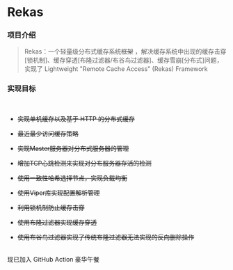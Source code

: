 <!--
 * @Author: your name
 * @Date: 2021-12-23 00:55:53
 * @LastEditTime: 2021-12-26 20:24:37
 * @LastEditors: TYtrack
 * @Description: 打开koroFileHeader查看配置 进行设置: https://github.com/OBKoro1/koro1FileHeader/wiki/%E9%85%8D%E7%BD%AE
 * @FilePath: /Rekas/README.md
-->
# Rekas
### **项目介绍**

> Rekas：一个轻量级分布式缓存系统<del>框架</del> ，解决缓存系统中出现的缓存击穿[锁机制]、缓存穿透[布隆过滤器/布谷鸟过滤器]、缓存雪崩[分布式]问题，实现了 Lightweight "Remote Cache Access" (Rekas) Framework

### **实现目标**

<br>

- <del>实现单机缓存以及基于 HTTP 的分布式缓存</del>  

- <del>最近最少访问缓存策略</del>
- <del>实现Master服务器对分布式服务器的管理</del>
- <del>增加TCP心跳检测来实现对分布服务器存活的检测</del>
- <del>使用一致性哈希选择节点，实现负载均衡</del>
- <del>使用Viper库实现配置解析管理</del>
- <del>利用锁机制防止缓存击穿</del>
- <del>使用布隆过滤器实现缓存穿透</del>
- <del>使用布谷鸟过滤器实现了传统布隆过滤器无法实现的反向删除操作</del>


<br>
现已加入 GitHub Action 豪华午餐
